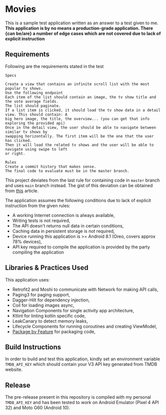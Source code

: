 # Movies

This is a sample test application written as an answer to a test given to me.  
**This application is by no means a production-grade application. There {can be/are} a number of edge cases which are not covered due to lack of explicit instruction**

## Requirements

Following are the requirements stated in the test

```
Specs

Create a view that contains an infinite scroll list with the most popular tv shows.
Use the following endpoint
Each item of the list should contain an image, the tv show title and the vote average fields.
The list should paginate.
If a list item is clicked, it should load the tv show data in a detail view. This should contain: A
big hero image, the title, the overview... (you can get that info exploring the provided api)
Once in the detail view, the user should be able to navigate between similar tv shows by
swapping horizontally. The first item will be the one that the user has clicked.
Then it will load the related tv shows and the user will be able to navigate using swipe to left
or right.

Rules
Create a commit history that makes sense.
The final code to evaluate must be in the master branch.
```

This project deviates from the last rule for containing code in `master` branch and uses `main` branch instead.
The gist of this deviation can be obtained from [this](https://www.theserverside.com/feature/Why-GitHub-renamed-its-master-branch-to-main) article.

The application assumes the following conditions due to lack of explicit instruction from the given rules:

- A working Internet connection is always available,
- Writing tests is not required,
- The API doesn't returns null data in certain conditions,
- Caching data in persistent storage is not required,
- Device running this application is >= Android 8.1 (Oreo, covers approx 78% devices),
- API key required to compile the application is provided by the party compiling the application

## Libraries & Practices Used

This application uses:

- Retrofit2 and Moshi to communicate with Network for making API calls,
- Paging3 for paging support,
- Dagger-Hilt for dependency injection,
- Coil for loading images async,
- Navigation Components for single activity app architecture,
- Ktlint for linting kotlin specific code,
- LeakCanary to detect memory leaks,
- Lifecycle Components for running coroutines and creating ViewModel,
- [Package by Feature](https://phauer.com/2020/package-by-feature/) for packaging code,

## Build Instructions

In order to build and test this application, kindly set an environment variable `TMDB_API_KEY` which should contain your V3 API key generated from TMDB website.

## Release

The pre-release present in this repository is compiled with my personal `TMDB_API_KEY` and has been tested to work on Android Emulator (Pixel 4 API 32) and Moto G60 (Android 10).
